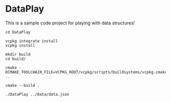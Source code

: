 # DataPlay
This is a sample code project for playing with data structures!

```
cd DataPlay

vcpkg integrate install
vcpkg install

mkdir build
cd build/

cmake -DCMAKE_TOOLCHAIN_FILE=VCPKG_ROOT/vcpkg/scripts/buildsystems/vcpkg.cmake ..

cmake --build .

./DataPlay ../Data/data.json 
```